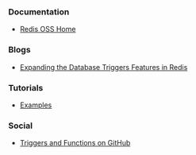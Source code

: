 ### Documentation
* [Redis OSS Home](https://redis.io/docs/interact/programmability/triggers-and-functions)

### Blogs
* [Expanding the Database Triggers Features in Redis](https://redis.com/blog/database-trigger-features/)

### Tutorials
* [Examples](https://redis.io/docs/interact/programmability/triggers-and-functions/examples)


### Social

* [Triggers and Functions on GitHub](https://github.com/RedisGears/RedisGears)